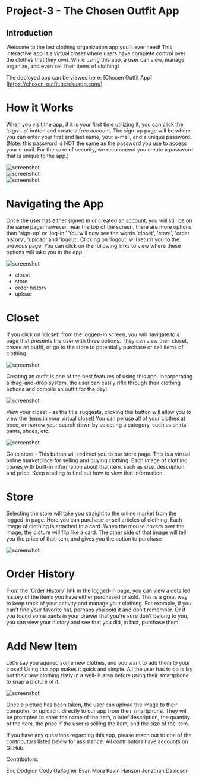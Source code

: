 # Project-3 - The Chosen Outfit App

## Introduction

Welcome to the last clothing organization app you'll ever need!  This interactive app is a virtual closet where users have complete control over the clothes that they own.  While using this app, a user can view, manage, organize, and even sell their items of clothing!  

The deployed app can be viewed here: 
[Chosen Outfit App] (https://chosen-outfit.herokuapp.com/)

# How it Works

When you visit the app, if it is your first time utilizing it, you can click the 'sign-up' button and create a free account.  The sign-up page will be where you can enter your first and last name, your e-mail, and a unique password. (Note: this password is NOT the same as the password you use to access your e-mail.  For the sake of security, we recommend you create a password that is unique to the app.) 

![screenshot](client/public/images/landingpage.png)
<br>
![screenshot](client/public/images/loginpage.png)
<br>
![screenshot](client/public/images/signuppage.png)

# Navigating the App

Once the user has either signed in or created an account, you will still be on the same page; however, near the top of the screen, there are more options than 'sign-up' or 'log-in.'  You will now see the words 'closet', 'store', 'order history', 'upload' and 'logout'.  Clicking on 'logout' will return you to the previous page.  You can click on the following links to view where these options will take you in the app.

![screenshot](client/public/images/onceloggedinpage.png)

* closet
* store
* order history
* upload

# Closet

If you click on 'closet' from the logged-in screen, you will navigate to a page that presents the user with three options.  They can view their closet, create an outfit, or go to the store to potentially purchase or sell items of clothing.

![screenshot](client/public/images/mainscreen.png)

Creating an outfit is one of the best features of using this app.  Incorporating a drag-and-drop system, the user can easily rifle through their clothing options and compile an outfit for the day!  

![screenshot](client/public/images/chooseoutfit.png)

View your closet - as the title suggests, clicking this button will allow you to view the items in your virtual closet!  You can peruse all of your clothes at once, or narrow your search down by selecting a category, such as shirts, pants, shoes, etc.

![screenshot](client/public/images/viewyourcloset.png)

Go to store - This button will redirect you to our store page.  This is a virtual online marketplace for selling and buying clothing.  Each image of clothing comes with built-in information about that item, such as size, description, and price. Keep reading to find out how to view that information.

# Store

Selecting the store will take you straight to the online market from the logged-in page.  Here you can purchase or sell articles of clothing.  Each image of clothing is attached to a card.  When the mouse hovers over the image, the picture will flip like a card.  The other side of that image will tell you the price of that item, and gives you the option to purchase.

![screenshot](client/public/images/storepage.png)

# Order History

From the 'Order History' link in the logged-in page, you can view a detailed history of the items you have either purchased or sold.  This is a great way to keep track of your activity and manage your clothing.  For example, if you can't find your favorite hat, perhaps you sold it and don't remember.  Or if you found some pants in your drawer that you're sure don't belong to you, you can view your history and see that you did, in fact, purchase them.

# Add New Item

Let's say you aquired some new clothes, and you want to add them to your closet!  Using this app makes it quick and simple.  All the user has to do is lay out their new clothing flatly in a well-lit area before using their smartphone to snap a picture of it.

![screenshot](client/public/images/addnewitem.png)

Once a picture has been taken, the user can upload the image to their computer, or upload it directly to our app from their smartphone. They will be prompted to enter the name of the item, a brief description, the quantity of the item, the price if the user is selling the item, and the size of the item.  

If you have any questions regarding this app, please reach out to one of the contributors listed below for assistance.  All contributors have accounts on GitHub.

Contributors:

Eric Dodgion
Cody Gallagher
Evan Mora
Kevin Hanson
Jonathan Davidson